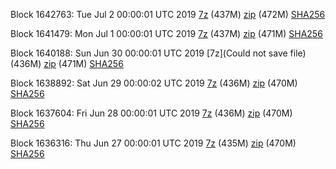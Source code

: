Block 1642763: Tue Jul  2 00:00:01 UTC 2019 [7z]() (437M) [zip](https://transfer.sh/Rs2Xb/bootstrap.dat.20190702.zip) (472M) [SHA256](https://transfer.sh/HyoYn/sha256.txt)

Block 1641479: Mon Jul  1 00:00:01 UTC 2019 [7z](https://transfer.sh/11XL4O/bootstrap.dat.20190701.7z) (437M) [zip](https://transfer.sh/xao8V/bootstrap.dat.20190701.zip) (471M) [SHA256](https://transfer.sh/IEPA7/sha256.txt)

Block 1640188: Sun Jun 30 00:00:01 UTC 2019 [7z](Could not save file) (436M) [zip](https://transfer.sh/EqxTu/bootstrap.dat.20190630.zip) (471M) [SHA256](https://transfer.sh/oZGim/sha256.txt)

Block 1638892: Sat Jun 29 00:00:02 UTC 2019 [7z](https://transfer.sh/HyeWa/bootstrap.dat.20190629.7z) (436M) [zip](https://transfer.sh/bW4rX/bootstrap.dat.20190629.zip) (470M) [SHA256](https://transfer.sh/u8Y0G/sha256.txt)

Block 1637604: Fri Jun 28 00:00:01 UTC 2019 [7z]() (436M) [zip](https://transfer.sh/4LczH/bootstrap.dat.20190628.zip) (470M) [SHA256](https://transfer.sh/nHOAL/sha256.txt)

Block 1636316: Thu Jun 27 00:00:01 UTC 2019 [7z](https://transfer.sh/12rjUd/bootstrap.dat.20190627.7z) (435M) [zip](https://transfer.sh/PLQRs/bootstrap.dat.20190627.zip) (470M) [SHA256](https://transfer.sh/ed7HF/sha256.txt)
